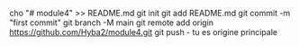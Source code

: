 cho "# module4" >> README.md 
git init 
git add README.md 
git commit -m "first commit" 
git branch -M main 
git remote add origin https://github.com/Hyba2/module4.git
 git push - tu es origine principale
